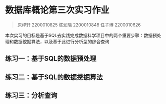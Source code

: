 # 数据库概论第三次实习作业

> 原梓轩 2200010825
> 陈润璘 2200010848
> 任子博 2200010626

本次实习的目标是基于SQL去实践完成数据科学项目中的两个重要步骤：数据预处理和数据挖掘算法，以及基于此进行分析型的综合查询

## 练习一：基于SQL的数据预处理

## 练习二：基于SQL的数据挖掘算法

## 练习三：分析查询